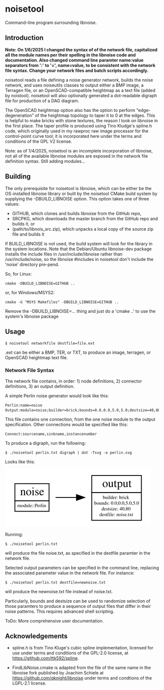 # noisetool
Command-line program surrounding libnoise.

## Introduction

<b>Note: On 1/6/2025 I changed the syntax of of the network file, capitalized all the module names per their spelling in the libnoise code and documentation.  Also changed command line paramter name:value separators from ':' to '=', name=value, to be consistent with the network file syntax.  Change your network files and batch scripts accordingly.</b>

noisetool reads a file defining a noise generator network, builds the noise network, and uses noiseutils classes to output either a BMP image, a Terragen file, or an OpenSCAD-compatible heightmap as a text file (added by noistool).  noisetool will also optionally generated a dot-readable digraph file for production of a DAG diagram.

The OpenSCAD heightmap option also has the option to perform "edge-degeneration" of the heightmap topology to taper it to 0 at the edges. This is helpful to make bricks with stone textures, the reason I took on libnoise in the first place.  The taper profile is produced using Tino Kludge's spline.h code, which originally used in my rawproc raw image processor for the control-point curve tool;  it is incorporated here under the terms and conditions of the GPL V2 license.

Note: as of 1/4/2025, noisetool is an incomplete incorporation of libnoise, not all of the available libnoise modules are exposed in the network file definition syntax.  Still adding modules...

## Building

The only prerequisite for noisetool is libnoise, which can be either be the OS-installed libnoise library or built by the noisetool CMake build system by supplying the -DBUILD_LIBNOISE option. This option takes one of three values: 

- GITHUB, which clones and builds libnoise from the GitHub repo,
- SRCPKG, which downloads the master branch from the GitHub repo and builds it, or
- (path/to/libnois_src.zip), which unpacks a local copy of the source zip file and builds it

If BUILD_LIBNOISE is not used, the build system will look for the library in the system locations.  Note that the Debian/Ubuntu libnoise-dev package installs the include files in /usr/include/libnoise rather than /usr/include/noise, so the libnoise #includes in noisetool don't include the 'noise' directory pre-pend.

So, for Linux:

    cmake -DBUILD_LIBNOISE=GITHUB ..

or, for Windows/MSYS2:

    cmake -G "MSYS Makefiles" -DBUILD_LIBNOISE=GITHUB ..

Remove the -DBUILD_LIBNOISE=... thing and just do a 'cmake ..' to use the system's libnoise package

## Usage

    $ noisetool networkfile destfile=file.ext

.ext can be either a BMP, TER, or TXT, to produce an image, terragen, or OpenSCAD heightmap text file.

### Network File Syntax

The network file contains, in order: 1) node definitions, 2) connector definitions, 3) an output definition.

A simple Perlin noise generator would look like this:

```
Perlin:name=noise
Output:module=noise;builder=brick;bounds=0.0,0.0,5.0,5.0;destsize=40,80;destfile=noise.txt
```

This file contains one connection, from the one noise module to the output specification.  Other connections would be specified like this:

```
Connect:sourcename,sinkname,instancenumber
```
To produce a digraph, run the following:

    $ ./noisetool perlin.txt digraph | dot -Tsvg -o perlin.svg

Looks like this:

![perlin.svg](./perlin.svg)

Running:

    $ ./noisetool perlin.txt

will produce the file noise.txt, as specified in the destfile paramter in the network file.

Selected output parameters can be specified in the command line, replacing the associated parameter value in the network file.  For instance:

    $ ./noisetool perlin.txt destfile=newnoise.txt

will produce the newnoise.txt file instead of noise.txt.

Particularly, bounds and destsize can be used to randomize selection of those paramters to produce a sequence of output files that differ in
their noise patterns.  This requires advanced shell scripting.

ToDo: More comprehensive user documentation.

## Acknowledgements

- spline.h is from Tino Kluge's cubic spline implementation, licensed for use under terms and conditions of the GPL-2.0 license, at https://github.com/ttk592/spline.

- FindLibNoise.cmake is adapted from the file of the same name in the libnoise fork published by Joachim Schiele at https://github.com/qknight/libnoise under terms and condtions of the LGPL-2.1 license.



    

